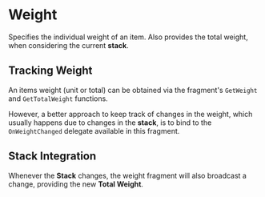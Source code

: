 # Weight
<primary-label ref="inventory"/>

Specifies the individual weight of an item. Also provides the total weight, when considering the current **stack**.

## Tracking Weight

An items weight (unit or total) can be obtained via the fragment's `GetWeight` and `GetTotalWeight` functions.

However, a better approach to keep track of changes in the weight, which usually happens due to changes in the **stack**,
is to bind to the `OnWeightChanged` delegate available in this fragment.

## Stack Integration

Whenever the **Stack** changes, the weight fragment will also broadcast a change, providing the new **Total Weight**.